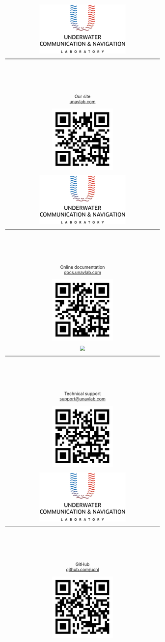 <div style="page-break-after: always;"></div>
<p align="center"><img src="/documentation/sm_logo.png"/></p>

_______  

<br/>
<br/>
<br/>
<br/>
<br/>
<p align="center">Our site <br/> <a href="https://www.unavlab.com/">unavlab.com</a></p>
<p align="center"><img src="/documentation/unavlab_web_qr.png" /></p>


<div style="page-break-after: always;"></div>
<p align="center"><img src="/documentation/sm_logo.png"/></p>

_______  

<br/>
<br/>
<br/>
<br/>
<br/>
<p align="center">Online documentation <br/> <a href="https://www.docs.unavlab.com/">docs.unavlab.com</a></p>
<p align="center"><img src="/documentation/docs_unavlab_web_qr.png" /></p>


<div style="page-break-after: always;"></div>
<p align="center"><img src="https://ucnl.github.io/documentation/sm_logo.png"/></p>

_______  

<br/>
<br/>
<br/>
<br/>
<br/>
<p align="center">Technical support<br/> <a href="mailto:support@unavlab.com">support@unavlab.com</a></p>
<p align="center"><img src="/documentation/unavlab_support_email_qr.png" /></p>


<div style="page-break-after: always;"></div>
<p align="center"><img src="/documentation/sm_logo.png"/></p>

_______  

<br/>
<br/>
<br/>
<br/>
<br/>
<p align="center">GitHub <br/> <a href="https://www.github.com/ucnl">github.com/ucnl</a></p>
<p align="center"><img src="/documentation/unavlab_github_qr.png" /></p>

<div style="page-break-after: always;"></div>
